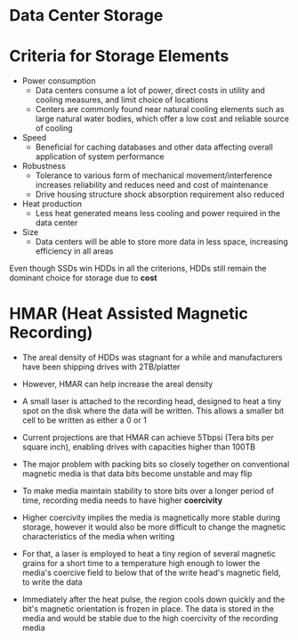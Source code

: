 # Data Center Storage

# Criteria for Storage Elements

-   Power consumption
    -   Data centers consume a lot of power, direct costs in utility and cooling measures, and limit choice of locations
    -   Centers are commonly found near natural cooling elements such as large natural water bodies, which offer a low cost and reliable source of cooling
-   Speed
    -   Beneficial for caching databases and other data affecting overall application of system performance
-   Robustness
    -   Tolerance to various form of mechanical movement/interference increases reliability and reduces need and cost of maintenance
    -   Drive housing structure shock absorption requirement also reduced
-   Heat production
    -   Less heat generated means less cooling and power required in the data center
-   Size
    -   Data centers will be able to store more data in less space, increasing efficiency in all areas

Even though SSDs win HDDs in all the criterions, HDDs still remain the dominant choice for storage due to **cost**

# HMAR (Heat Assisted Magnetic Recording)

-   The areal density of HDDs was stagnant for a while and manufacturers have been shipping drives with 2TB/platter
-   However, HMAR can help increase the areal density
-   A small laser is attached to the recording head, designed to heat a tiny spot on the disk where the data will be written. This allows a smaller bit cell to be written as either a 0 or 1
-   Current projections are that HMAR can achieve 5Tbpsi (Tera bits per square inch), enabling drives with capacities higher than 100TB

-   The major problem with packing bits so closely together on conventional magnetic media is that data bits become unstable and may flip
-   To make media maintain stability to store bits over a longer period of time, recording media needs to have higher **coercivity**
-   Higher coercivity implies the media is magnetically more stable during storage, however it would also be more difficult to change the magnetic characteristics of the media when writing
-   For that, a laser is employed to heat a tiny region of several magnetic grains for a short time to a temperature high enough to lower the media's coercive field to below that of the write head's magnetic field, to write the data
-   Immediately after the heat pulse, the region cools down quickly and the bit's magnetic orientation is frozen in place. The data is stored in the media and would be stable due to the high coercivity of the recording media
